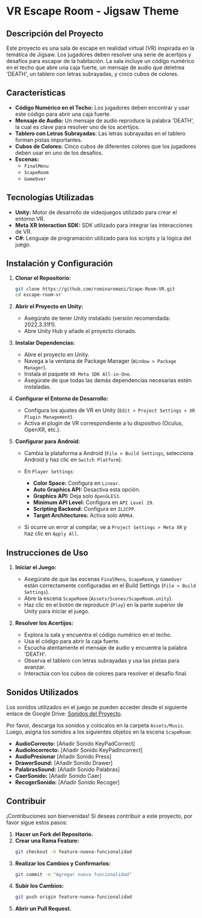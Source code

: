 # VR Escape Room - Jigsaw Theme

## Descripción del Proyecto

Este proyecto es una sala de escape en realidad virtual (VR) inspirada en la temática de Jigsaw. Los jugadores deben resolver una serie de acertijos y desafíos para escapar de la habitación. La sala incluye un código numérico en el techo que abre una caja fuerte, un mensaje de audio que deletrea 'DEATH', un tablero con letras subrayadas, y cinco cubos de colores.

## Características

- **Código Numérico en el Techo:** Los jugadores deben encontrar y usar este código para abrir una caja fuerte.
- **Mensaje de Audio:** Un mensaje de audio reproduce la palabra 'DEATH', la cual es clave para resolver uno de los acertijos.
- **Tablero con Letras Subrayadas:** Las letras subrayadas en el tablero forman pistas importantes.
- **Cubos de Colores:** Cinco cubos de diferentes colores que los jugadores deben usar en uno de los desafíos.
- **Escenas:**
  - `FinalMenu`
  - `ScapeRoom`
  - `GameOver`

## Tecnologías Utilizadas

- **Unity:** Motor de desarrollo de videojuegos utilizado para crear el entorno VR.
- **Meta XR Interaction SDK:** SDK utilizado para integrar las interacciones de VR.
- **C#:** Lenguaje de programación utilizado para los scripts y la lógica del juego.

## Instalación y Configuración

1. **Clonar el Repositorio:**
   ```bash
   git clone https://github.com/rominaromani/Scape-Room-VR.git
   cd escape-room-vr
   ```

2. **Abrir el Proyecto en Unity:**
   - Asegúrate de tener Unity instalado (versión recomendada: 2022.3.31f1).
   - Abre Unity Hub y añade el proyecto clonado.

3. **Instalar Dependencias:**
   - Abre el proyecto en Unity.
   - Navega a la ventana de Package Manager (`Window > Package Manager`).
   - Instala el paquete `XR Meta SDK All-in-One`.
   - Asegúrate de que todas las demás dependencias necesarias estén instaladas.

4. **Configurar el Entorno de Desarrollo:**
   - Configura los ajustes de VR en Unity (`Edit > Project Settings > XR Plugin Management`).
   - Activa el plugin de VR correspondiente a tu dispositivo (Oculus, OpenXR, etc.).

5. **Configurar para Android:**
   - Cambia la plataforma a Android (`File > Build Settings`, selecciona Android y haz clic en `Switch Platform`).
   - En `Player Settings`:
     - **Color Space:** Configura en `Linear`.
     - **Auto Graphics API:** Desactiva esta opción.
     - **Graphics API:** Deja solo `OpenGLES3`.
     - **Minimum API Level:** Configura en `API Level 29`.
     - **Scripting Backend:** Configura en `IL2CPP`.
     - **Target Architectures:** Activa solo `ARM64`.

   - Si ocurre un error al compilar, ve a `Project Settings > Meta XR` y haz clic en `Apply All`.



## Instrucciones de Uso

1. **Iniciar el Juego:**
   - Asegúrate de que las escenas `FinalMenu`, `ScapeRoom`, y `GameOver` están correctamente configuradas en el Build Settings (`File > Build Settings`).
   - Abre la escena `ScapeRoom` (`Assets/Scenes/ScapeRoom.unity`).
   - Haz clic en el botón de reproducir (`Play`) en la parte superior de Unity para iniciar el juego.

2. **Resolver los Acertijos:**
   - Explora la sala y encuentra el código numérico en el techo.
   - Usa el código para abrir la caja fuerte.
   - Escucha atentamente el mensaje de audio y encuentra la palabra 'DEATH'.
   - Observa el tablero con letras subrayadas y usa las pistas para avanzar.
   - Interactúa con los cubos de colores para resolver el desafío final.

## Sonidos Utilizados

Los sonidos utilizados en el juego se pueden acceder desde el siguiente enlace de Google Drive: [Sonidos del Proyecto](https://drive.google.com/drive/folders/1RNE-uEr2JJ3K4l_Pj_lJ3QI_tP7yAnPo?usp=sharing).

Por favor, descarga los sonidos y colócalos en la carpeta `Assets/Music`. Luego, asigna los sonidos a los siguientes objetos en la escena `ScapeRoom`:

- **AudioCorrecto:** [Añadir Sonido KeyPadCorrect]
- **AudioIncorrecto:** [Añadir Sonido KeyPadIncorrect]
- **AudioPresionar** [Añadir Sonido Press]
- **DrawerSound:** [Añadir Sonido Drawer]
- **PalabrasSound:** [Añadir Sonido Palabras]
- **CaerSonido:** [Añadir Sonido Caer]
- **RecogerSonido:** [Añadir Sonido Recoger]

## Contribuir

¡Contribuciones son bienvenidas! Si deseas contribuir a este proyecto, por favor sigue estos pasos:

1. **Hacer un Fork del Repositorio.**
2. **Crear una Rama Feature:**
   ```bash
   git checkout -b feature-nueva-funcionalidad
   ```
3. **Realizar los Cambios y Confirmarlos:**
   ```bash
   git commit -m "Agregar nueva funcionalidad"
   ```
4. **Subir los Cambios:**
   ```bash
   git push origin feature-nueva-funcionalidad
   ```
5. **Abrir un Pull Request.**
